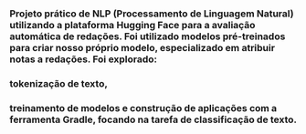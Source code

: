 ### Projeto prático de NLP (Processamento de Linguagem Natural) utilizando a plataforma Hugging Face para a avaliação automática de redações. Foi utilizado modelos pré-treinados para criar nosso próprio modelo, especializado em atribuir notas a redações. Foi explorado:
### tokenização de texto, 
### treinamento de modelos e construção de aplicações com a ferramenta Gradle, focando na tarefa de classificação de texto.
